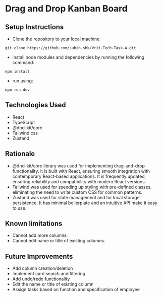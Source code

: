 <h1>Drag and Drop Kanban Board</h1>

<h2>Setup Instructions</h2>

- Clone the repository to your local machine:
```
git clone https://github.com/subin-shk/Vrit-Tech-Task-A.git
```

- install node modules and dependencies by running the following command:
```
npm install
```

- run using:
```
npm run dev
```

<h2>Technologies Used</h2>

- React
- TypeScript
- @dnd-kit/core
- Tailwind css
- Zustand

<h2>Rationale</h2>

-  @dnd-kit/core library was used for implementing drag-and-drop functionality. It is built with React, ensuring smooth integration with contemporary React-based applications. It is frequently updated, ensuring reliability and compatibility with modern React versions.
-  Tailwind was used for speeding up styling with pre-defined classes, eliminating the need to write custom CSS for common patterns.
-  Zustand was used for state management and for local storage persistence. It has minimal boilerplate and an intuitive API make it easy to use.

<h2>Known limitations</h2>

- Cannot add more columns.
- Cannot edit name or title of existing columns.

<h2>Future Improvements</h2>

- Add column creation/deletion
- Implement card search and filtering
- Add undo/redo functionality
- Edit the name or title of existing column
- Assign tasks based on function and specification of employee




